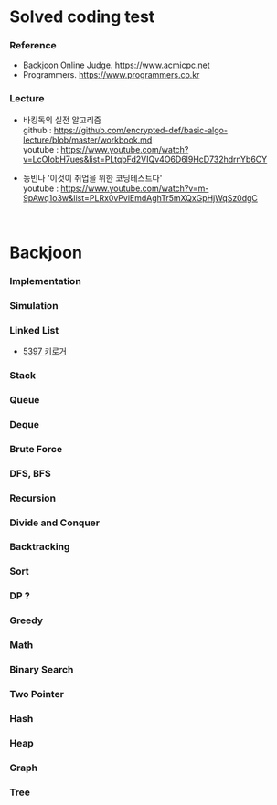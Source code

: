 # Solved coding test

### Reference
- Backjoon Online Judge. https://www.acmicpc.net
- Programmers. https://www.programmers.co.kr

### Lecture
- 바킹독의 실전 알고리즘  
github : https://github.com/encrypted-def/basic-algo-lecture/blob/master/workbook.md  
youtube : https://www.youtube.com/watch?v=LcOIobH7ues&list=PLtqbFd2VIQv4O6D6l9HcD732hdrnYb6CY

- 동빈나 '이것이 취업을 위한 코딩테스트다'  
youtube : https://www.youtube.com/watch?v=m-9pAwq1o3w&list=PLRx0vPvlEmdAghTr5mXQxGpHjWqSz0dgC
<br>

# Backjoon
### Implementation
### Simulation
### Linked List
- [5397 키로거](https://github.com/jkl7142/coding-test/blob/main/Backjoon/Linked-List/5397_keylogger.cpp)
### Stack
### Queue
### Deque
### Brute Force
### DFS, BFS
### Recursion
### Divide and Conquer
### Backtracking
### Sort
### DP ?
### Greedy
### Math
### Binary Search
### Two Pointer
### Hash
### Heap
### Graph
### Tree
